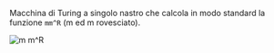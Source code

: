 Macchina di Turing a singolo nastro che calcola in modo standard la funzione `mm^R` (m ed m rovesciato).

![m m^R](../../../img/mm^R.jpg)
